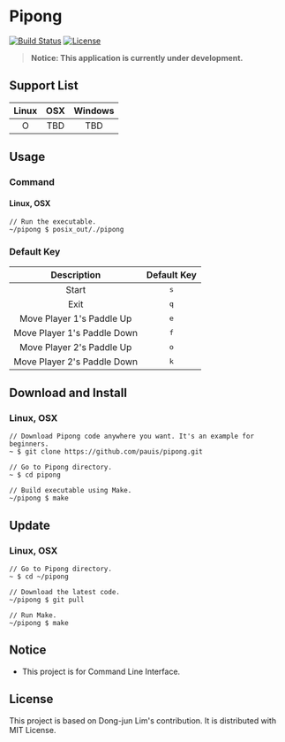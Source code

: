 # Pipong
[![Build Status](https://travis-ci.org/pauis/pipong.svg)](https://travis-ci.org/pauis/pipong)
[![License](https://img.shields.io/badge/License-MIT-blue.svg)](https://opensource.org/licenses/MIT)
> **Notice: This application is currently under development.**

## Support List
| Linux | OSX | Windows |
|:-:|:-:|:-:|
| O | TBD | TBD |

## Usage
### Command
#### Linux, OSX
```
// Run the executable.
~/pipong $ posix_out/./pipong
```
### Default Key
| Description | Default Key |
|:-:|:-:|
| Start | <kbd>s</kbd> |
| Exit | <kbd>q</kbd> |
| Move Player 1's Paddle Up | <kbd>e</kbd> |
| Move Player 1's Paddle Down | <kbd>f</kbd> |
| Move Player 2's Paddle Up | <kbd>o</kbd> |
| Move Player 2's Paddle Down | <kbd>k</kbd> |

## Download and Install
### Linux, OSX
```
// Download Pipong code anywhere you want. It's an example for beginners.
~ $ git clone https://github.com/pauis/pipong.git

// Go to Pipong directory.
~ $ cd pipong

// Build executable using Make.
~/pipong $ make
```

## Update
### Linux, OSX
```
// Go to Pipong directory.
~ $ cd ~/pipong

// Download the latest code.
~/pipong $ git pull

// Run Make.
~/pipong $ make
```

## Notice
* This project is for Command Line Interface.

## License
This project is based on Dong-jun Lim's contribution. It is distributed with MIT License.
